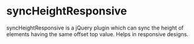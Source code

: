 syncHeightResponsive
====================

syncHeightResponsive is a jQuery plugin which can sync the height of elements having the same offset top value. Helps in responsive designs.

